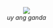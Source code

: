 <!DOCTYPE html>
<html>
    <head>
        <meta charset="utf-8">
        <meta name="viewport" content="width=device-width">      
        <link href="style.css" rel="stylesheet" type="style/css">
        <title>Ladrick</title>
    </head>
    <body>
      <center>
                <img src="https://media1.tenor.com/m/uFXYgfKD7nEAAAAC/muppetwiki-muppet-wiki.gif">
      </center>
        <center>
            <i>uy ang ganda</i>
        </center>
        <script>
            alert("WARNING!")   
            alert("huwag iopen, baka mahulog ka")
            alert("3...")
            alert("2...")
            alert("1...") 
            alert("enforcer ka ba?") 
            alert("kasi hinuhuli mo puso ko")
            alert("heart attack kaba?")
            alert("kasi tuwing nakikita kita lumalakas tibok ng puso ko")
            alert("kung magiging subject ako, gusto ko ikaw ang topic ko") 
            alert("kasi ikaw lang ang gusto kong pag-aralan")
            alert("okey, corny noh?")
            alert("stop na, baka ma fall ka pa")
        </script>
    </body>
</html>
